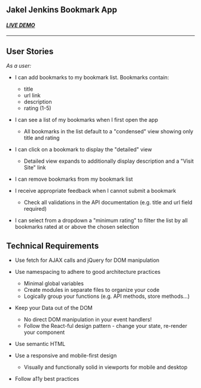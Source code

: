 ## Jakel Jenkins Bookmark App



#### *[LIVE DEMO](https://thinkful-ei-shark.github.io/jakel-bookmark-app/)*

-------------------------------------------------------------------------
## User Stories
*As a user:*

* I can add bookmarks to my bookmark list. Bookmarks contain:

  * title
  * url link
  * description
  * rating (1-5)

* I can see a list of my bookmarks when I first open the app

  * All bookmarks in the list default to a "condensed" view showing only title and rating
  
* I can click on a bookmark to display the "detailed" view

  * Detailed view expands to additionally display description and a "Visit Site" link
  
* I can remove bookmarks from my bookmark list

* I receive appropriate feedback when I cannot submit a bookmark

  * Check all validations in the API documentation (e.g. title and url field required)

* I can select from a dropdown a "minimum rating" to filter the list by all bookmarks rated at or above the chosen selection

## Technical Requirements
* Use fetch for AJAX calls and jQuery for DOM manipulation

* Use namespacing to adhere to good architecture practices
  * Minimal global variables
  * Create modules in separate files to organize your code
  * Logically group your functions (e.g. API methods, store methods...)
 
* Keep your Data out of the DOM
  * No direct DOM manipulation in your event handlers!
  * Follow the React-ful design pattern - change your state, re-render your component
 
* Use semantic HTML

* Use a responsive and mobile-first design
  * Visually and functionally solid in viewports for mobile and desktop
 
* Follow a11y best practices
